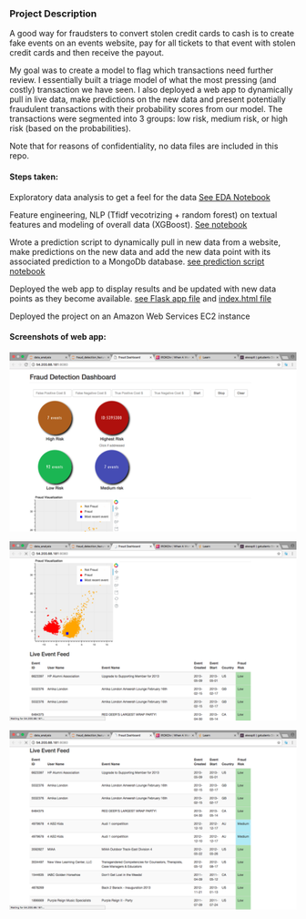 ### Project Description
A good way for fraudsters to convert stolen credit cards to cash is to create fake events on an events website, pay for all tickets to that event with stolen credit cards and then receive the payout.

My goal was to create a model to flag which transactions need further review. I essentially built a triage model of what the most pressing (and costly) transaction we have seen. I also deployed a web app to dynamically pull in live data, make predictions on the new data and present potentially fraudulent transactions with their probability scores from our model. The transactions were segmented into 3 groups: low risk, medium risk, or high risk (based on the probabilities).

Note that for reasons of confidentiality, no data files are included in this repo.

#### Steps taken:
Exploratory data analysis to get a feel for the data [See EDA Notebook](fraud_detection_EDA.ipynb)

Feature engineering, NLP (Tfidf vecotrizing + random forest) on textual features and modeling of overall data (XGBoost). [See notebook](fraud_detection_feature_eng.ipynb)

Wrote a prediction script to dynamically pull in new data from a website, make predictions on the new data and add the new data point with its associated prediction to a MongoDb database. [see prediction script notebook](prediction_script.ipynb)

Deployed the web app to display results and be updated with new data points as they become available. [see Flask app file](app.py) and [index.html file](templates/index.html)

Deployed the project on an Amazon Web Services EC2 instance

#### Screenshots of web app:

![Dashboard](/images/web_app1.png?raw=true "Dashboard")

![Dashboard](/images/web_app2.png?raw=true "Dashboard")

![Dashboard](/images/web_app3.png?raw=true "Dashboard")
